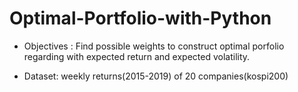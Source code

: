 # Optimal-Portfolio-with-Python

- Objectives : Find possible weights to construct optimal porfolio regarding with expected return and expected volatility.

- Dataset: weekly returns(2015-2019) of 20 companies(kospi200)

